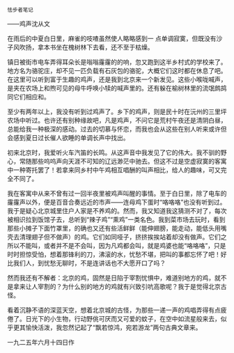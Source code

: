     怯步者笔记 

   ——鸡声沈从文 

   在雨后的中夏白日里，麻雀的吱喳虽然使人略略感到一 点单调寂寞，但既没有沙子风吹扬，拿本书坐在槐树林下去看，还不至于枯燥。 

   镇日被街市电车弄得耳朵长是嗡嗡霳霳的的响，忽又跑到这半乡村式的学校来了。地方名为骆驼庄，却不见一匹负载有石灰包的骆驼，大概它们这时都在休息了吧。在这里可以听到富于生趣的鸡声，还是我到北京来一个新发见。这些小喉咙喊声，是夹在农场上和煦可见的母牛呼唤小犊的喊声里的。还有躲在榆树林里的流氓鹧鸪同它们相应和。

   至少有两年以上，我没有听到过鸡声了。乡下的鸡声，则是民十时在沅州的三里坪农场中听过。也许还有别种缘故吧，凡是鸡声，不问它是荒村午夜还是清阴白昼，总能给我一种极深的感动。过去的切慕与怀恋，而我也会从这些在别人听来或许但会感到夏日过长催人欲睡的单调长声中找出。

   初来北京时，我爱听火车汽笛的长鸣。从这声音中我发见了它的伟大。我不驯的野心，常随那些呜呜声向天涯不可知的辽远渺茫中驰去。但这不过是空虚寂寞的客寓中一种寄托罢了！若拿来同乡村中午鸡相互唱酬的叫声相比，给人的趣味，可又完全不同了。

   我在客寓中从来不曾有过一回半夜里被鸡声叫醒的事情。至于白日里，除了电车的霳霳声以外，便是百音合奏远近的市声——连母鸡下蛋时“咯咯咯”也没有听到过。我于是疑心北京城里住户人家是不养鸡的。然而，我又知道我这猜测不对了，每次被相识拉到饭馆子去，总听到“辣子鸡”“熏鸡”一类名色。我到菜市场去玩时，看到那些小摊子下面竹罩里，的确也又还有些活鲜鲜（能伸翅膀，能走动，能低头用嘴壳去清理翅子但不做声）的鸡。它们如同哑子，挤挤挨挨站着却没有做声。它们之所以不能叫，或者并不是不会叫，因为凡鸡都会叫，就是鸡婆也能“咯咯咯”，只是时时担惊受怕，想着那锋利的刀，沸滚的水，忧愁不堪，把叫的事都忘怀了吧！好比我们人，到忧愁无聊时，不是连讲话也不大愿开口了吗？

   然而我还有不解者：北京的鸡，固然是日陷于宰割忧惧中，难道别地方的鸡，就不是拿来让人宰割的？为什么别的地方的鸡就有兴致引吭高歌呢？我于是觉得北京古怪。 

   看着沉静不语的深蓝天空，想着北京城的古怪，为那些一递一声的鸡唱弄得有点疲倦了。日光下的小生物，行动野佻可厌而又可爱的蚊子，在空中如流星般来去，似乎更其愉快活泼，我忽然记起了“飘若惊鸿，宛若游龙”两句古典文章来。

   一九二五年六月十四日作 

